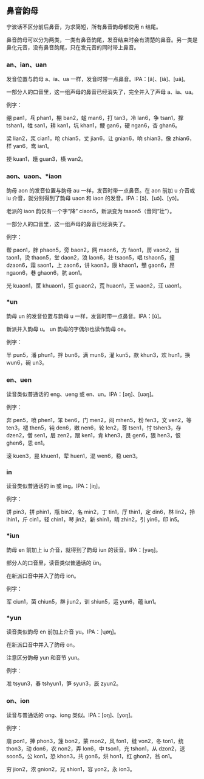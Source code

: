 ## 鼻音韵母

宁波话不区分前后鼻音，为求简短，所有鼻音韵母都使用 n 结尾。

鼻音韵母可以分为两类，一类有鼻音韵尾，发音结束时会有清楚的鼻音。另一类是鼻化元音，没有鼻音韵尾，只在发元音的同时带上鼻音。

### an、ian、uan

发音位置与韵母 a、ia、ua 一样，发音时带一点鼻音。IPA：\[ã\]、\[iã\]、\[uã\]。

一部分人的口音里，这一组声母的鼻音已经消失了，完全并入了声母 a、ia、ua。

例字：

绷 pan1，乓 phan1，棚 ban2，蜢 man6，打 tan3，冷 lan6，争 tsan1，撑 tshan1，牲 san1，耕 kan1，坑 khan1，鲠 gan6，硬 ngan6，杏 ghan6。

梁 lian2，浆 cian1，呛 chian5，丈 jian6，让 gnian6，响 shian3，像 zhian6，样 yan6，鸯 ian1。

挭 kuan1，趪 guan3，横 wan2。

### aon、uaon、\*iaon

韵母 aon 的发音位置与韵母 au 一样，发音时带一点鼻音。在 aon 前加 u 介音或 iu 介音，就分别得到了韵母 uaon 和 iaon 的发音。IPA：\[ɔ̃\]、\[uɔ̃\]、\[yɔ̃\]。

老派的 iaon 韵仅有一个字“降” ciaon5，新派变为 tsaon5（音同“壮”）。

一部分人的口音里，这一组声母的鼻音已经消失了。

例字：

帮 paon1，胖 phaon5，旁 baon2，网 maon6，方 faon1，房 vaon2，当 taon1，烫 thaon5，堂 daon2，浪 laon6，壮 tsaon5，唱 tshaon5，撞 dzaon6，霜 saon1，上 zaon6，讲 kaon3，康 khaon1，戇 gaon6，昂 ngaon6，巷 ghaon6，肮 aon1。

光 kuaon1，筐 khuaon1，狂 guaon2，荒 huaon1，王 waon2，汪 uaon1。

### \*un

韵母 un 的发音位置与韵母 u 一样，发音时带一点鼻音。IPA：\[ũ\]。

新派并入韵母 u。 un 韵母的字偶尔也读作韵母 oe。

例字：

半 pun5，潘 phun1，拌 bun6，满 mun6，灌 kun5，款 khun3，欢 hun1，换 wun6，碗 un3。

### en、uen

读音类似普通话的 eng、ueng 或 en、un。IPA：\[əŋ\]、\[uəŋ\]。

例字：

奔 pen5，喷 phen1，笨 ben6，门 men2，闷 mhen5，粉 fen3，文 ven2，等 ten3，褪 then5，钝 den6，嫩 nen6，轮 len2，尊 tsen1，忖 tshen3，存 dzen2，僧 sen1，层 zen2，跟 ken1，肯 khen3，艮 gen6，狠 hen3，恨 ghen6，恩 en1。

滚 kuen3，昆 khuen1，荤 huen1，混 wen6，稳 uen3。

### in

读音类似普通话的 in 或 ing。IPA：\[iŋ\]。

例字：

饼 pin3，拼 phin1，瓶 bin2，名 min2，丁 tin1，厅 thin1，定 din6，林 lin2，拎 lhin1，斤 cin1，轻 chin1，琴 jin2，新 shin1，晴 zhin2，引 yin6，印 in5。

### \*iun

韵母 en 前加上 iu 介音，就得到了韵母 iun 的读音。IPA：\[yəŋ\]。

部分人的口音里，读音类似普通话的 ün。

在新派口音中并入了韵母 ion。

例字：

军 ciun1，菌 chiun5，群 jiun2，训 shiun5，运 yun6，蕴 iun1。

### \*yun

读音类似韵母 en 前加上介音 yu。IPA：\[ʮøŋ\]。

在新派口音中并入了韵母 on。

注意区分韵母 yun 和音节 yun。

例字：

准 tsyun3，春 tshyun1，笋 syun3，辰 zyun2。

### on、ion

读音与普通话的 ong、iong 类似。IPA：\[oŋ\]、\[yoŋ\]。

例字：

崩 pon1，捧 phon3，篷 bon2，蒙 mon2，风 fon1，缝 von2，冬 ton1，统 thon3，动 don6，农 non2，弄 lon6，中 tson1，充 tshon1，从 dzon2，送 soon5，公 kon1，恐 khon3，共 gon6，烘 hon1，红 ghon2，翁 on1。

穷 jion2，浓 gnion2，兄 shion1，容 yon2，永 ion3。